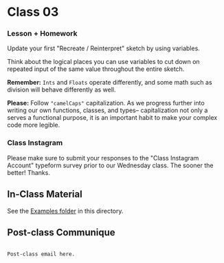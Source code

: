 # Class 03

### Lesson + Homework

Update your first "Recreate / Reinterpret" sketch by using variables.

Think about the logical places you can use variables to cut down on repeated input of the same value throughout the entire sketch.

**Remember:** `Ints` and `Floats` operate differently, and some math such as division will behave differently as well.

**Please:** Follow `"camelCaps"` capitalization. As we progress further into writing our own functions, classes, and types– capitalization not only a serves a functional purpose, it is an important habit to make your complex code more legible.

### Class Instagram

Please make sure to submit your responses to the "Class Instagram Account" typeform survey prior to our Wednesday class. The sooner the better! Thanks.

## In-Class Material

See the [Examples folder](Examples) in this directory.


## Post-class Communique

```

Post-class email here.


```
